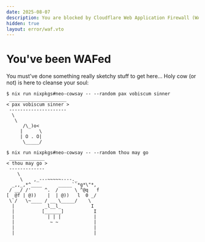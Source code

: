 ```yaml
---
date: 2025-08-07
description: You are blocked by Cloudflare Web Application Firewall (WAF)
hidden: true
layout: error/waf.vto
---
```


# You've been WAFed

You must've done something really sketchy stuff to get here...
Holy cow (or not) is here to cleanse your soul:

```shell
$ nix run nixpkgs#neo-cowsay -- --random pax vobiscum sinner
 _____________________
< pax vobiscum sinner >
 ---------------------
  \
   \
      /\_)o<
     |      \
     | O . O|
      \_____/
```

```shell
$ nix run nixpkgs#neo-cowsay -- --random thou may go
 _____________
< thou may go >
 -------------
    \
     \    ,_---~~~~~----._
  _,,_,*^____      _____``*g*\"*,
 / __/ /'     ^.  /      \ ^@q   f
[  @f | @))    |  | @))   l  0 _/
 \`/   \~____ / __ \_____/    \
  |           _l__l_           I
  |          [______]           I
  |            | | |            |
  |             ~ ~             |
  |                             |
  |                             |
```
